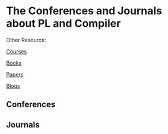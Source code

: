 # The Conferences and Journals about PL and Compiler

Other Resource:

[Courses](https://github.com/shining1984/PL-Compiler-Course-Collection)

[Books](https://github.com/shining1984/PL-Compiler-Course-Collection/blob/master/Books.md)

[Papers](https://github.com/shining1984/PL-Compiler-Course-Collection/blob/master/Papers.md)

[Blogs](https://github.com/shining1984/PL-Compiler-Resource/blob/master/Blogs.md)

## Conferences

## Journals